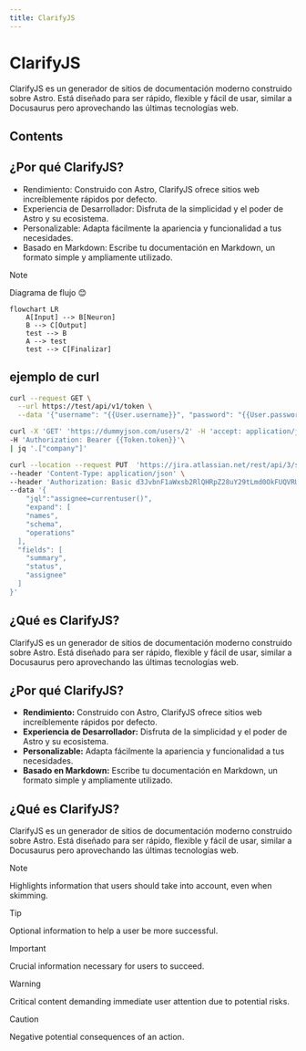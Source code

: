 ```yaml
---
title: ClarifyJS
---
```


# ClarifyJS

ClarifyJS es un generador de sitios de documentación moderno construido sobre Astro. Está diseñado para ser rápido, flexible y fácil de usar, similar a Docusaurus pero aprovechando las últimas tecnologías web.

## Contents

## ¿Por qué ClarifyJS?

- Rendimiento: Construido con Astro, ClarifyJS ofrece sitios web increíblemente rápidos por defecto.
- Experiencia de Desarrollador: Disfruta de la simplicidad y el poder de Astro y su ecosistema.
- Personalizable: Adapta fácilmente la apariencia y funcionalidad a tus necesidades.
- Basado en Markdown: Escribe tu documentación en Markdown, un formato simple y ampliamente utilizado.

> [!NOTE]  
> Diagrama de flujo 😊

```mermaid
flowchart LR
    A[Input] --> B[Neuron]
    B --> C[Output]
    test --> B
    A --> test
    test --> C[Finalizar]
```

## ejemplo de curl

```bash title="Token"
curl --request GET \
  --url https://test/api/v1/token \
  --data '{"username": "{{User.username}}", "password": "{{User.password}}"}'

```

```bash title="CURL"
curl -X 'GET' 'https://dummyjson.com/users/2' -H 'accept: application/json' \
-H 'Authorization: Bearer {{Token.token}}'\
| jq '.["company"]'
```

```bash title="CURL2"
curl --location --request PUT  'https://jira.atlassian.net/rest/api/3/search' \
--header 'Content-Type: application/json' \
--header 'Authorization: Basic d3JvbnF1aWxsb2RlQHRpZ28uY29tLmd0OkFUQVRUM3hGZkdGMElLekN0bkkyV0FtTFlpcFV5NGc5elhrQ1ZHWjYxV3BmSHJNRDVVOXNsWlVPdHNiNENvNUJ2UzRpY2xFZ25GTElWNzc2R1dFb0kzXzBmcFQ2ZGN0U3JrUVphcjJYaUNEYVdvbkdLQUY0bnB0M2VwaUstb1lHZVMwUkZPQ0lJdXdHUUR3dE1aeG1lVzJVUXM0RGhLRmpqUFk0ZGMweDJUMnJ6eGVoUDhoLTVmUT1EQjk1M0ZBRg==' \
--data '{
    "jql":"assignee=currentuser()",
    "expand": [
    "names",
    "schema",
    "operations"
  ],
  "fields": [
    "summary",
    "status",
    "assignee"
  ]
}'
```

## ¿Qué es ClarifyJS?

ClarifyJS es un generador de sitios de documentación moderno construido sobre Astro. Está diseñado para ser rápido, flexible y fácil de usar, similar a Docusaurus pero aprovechando las últimas tecnologías web.

## ¿Por qué ClarifyJS?

- **Rendimiento:** Construido con Astro, ClarifyJS ofrece sitios web increíblemente rápidos por defecto.
- **Experiencia de Desarrollador:** Disfruta de la simplicidad y el poder de Astro y su ecosistema.
- **Personalizable:** Adapta fácilmente la apariencia y funcionalidad a tus necesidades.
- **Basado en Markdown:** Escribe tu documentación en Markdown, un formato simple y ampliamente utilizado.

## ¿Qué es ClarifyJS?

ClarifyJS es un generador de sitios de documentación moderno construido sobre Astro. Está diseñado para ser rápido, flexible y fácil de usar, similar a Docusaurus pero aprovechando las últimas tecnologías web.

> [!NOTE]  
> Highlights information that users should take into account, even when skimming.

> [!TIP]
> Optional information to help a user be more successful.

> [!IMPORTANT]  
> Crucial information necessary for users to succeed.

> [!WARNING]  
> Critical content demanding immediate user attention due to potential risks.

> [!CAUTION]
> Negative potential consequences of an action.
